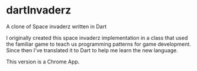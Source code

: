 dartInvaderz
============

A clone of Space invaderz written in Dart


I originally created this space invaderz implementation in a class that used the familiar game to teach us programming patterns for game development.  Since then I've translated it to Dart to help me learn the new language.

This version is a Chrome App.

